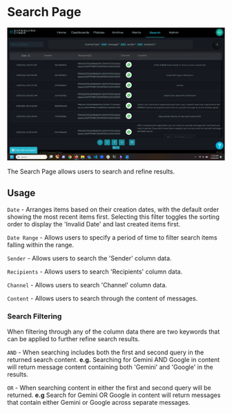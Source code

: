 # Search Page 

![Search Page](Images/Search/SearchPage.png)

The Search Page allows users to search and refine results. 
## Usage

`Date` -  Arranges items based on their creation dates, with the default order showing the most recent items first. Selecting this filter toggles the sorting order to display the 'Invalid Date' and last created items first. 

`Date Range` - Allows users to specify a period of time to filter search items falling within the range. 

`Sender` - Allows users to search the 'Sender' column data. 

`Recipients` - Allows users to search 'Recipients' column data.

`Channel` - Allows users to search 'Channel' column data. 

`Content` - Allows users to search through the content of messages.

### Search Filtering

When filtering through any of the column data there are two keywords that can be applied to further refine search results. 

`AND` - When searching includes both the first and second query in the returned search content. 
**e.g.** Searching for Gemini AND Google in content will return message content containing both 'Gemini' and 'Google' in the results. 

`OR` - When searching content in either the first and second query will be returned. 
**e.g** Search for Gemini OR Google in content will return messages that contain either Gemini or Google across separate messages. 
